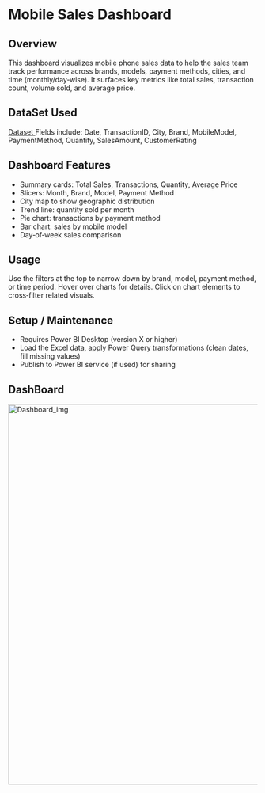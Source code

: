 # Mobile Sales Dashboard

## Overview
This dashboard visualizes mobile phone sales data to help the sales team track performance across brands, models, payment methods, cities, and time (monthly/day‐wise). It surfaces key metrics like total sales, transaction count, volume sold, and average price.

## DataSet Used
<a href="https://github.com/Aditya-Ojha-007/Mobile-Sales-Dashboard/blob/main/MOBILE%20DASHBOARD.pbit"> Dataset </a>
Fields include: Date, TransactionID, City, Brand, MobileModel, PaymentMethod, Quantity, SalesAmount, CustomerRating

## Dashboard Features
- Summary cards: Total Sales, Transactions, Quantity, Average Price
- Slicers: Month, Brand, Model, Payment Method
- City map to show geographic distribution
- Trend line: quantity sold per month
- Pie chart: transactions by payment method
- Bar chart: sales by mobile model
- Day‐of‐week sales comparison

## Usage
Use the filters at the top to narrow down by brand, model, payment method, or time period. Hover over charts for details. Click on chart elements to cross‐filter related visuals.

## Setup / Maintenance
- Requires Power BI Desktop (version X or higher)  
- Load the Excel data, apply Power Query transformations (clean dates, fill missing values)  
- Publish to Power BI service (if used) for sharing 

## DashBoard
<img width="1370" height="769" alt="Dashboard_img" src="https://github.com/user-attachments/assets/11cc82e6-fb38-4794-8060-ed34f62f30b7" />

